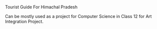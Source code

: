 Tourist Guide For Himachal Pradesh

Can be mostly used as a project for Computer Science in Class 12 for Art Integration Project.
